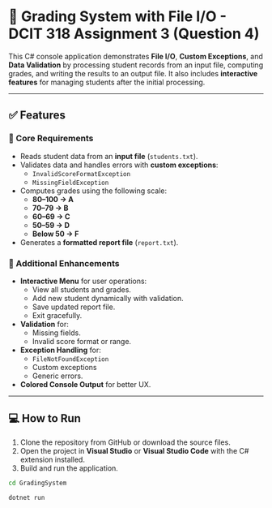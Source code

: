 # 📝 Grading System with File I/O - DCIT 318 Assignment 3 (Question 4)

This C# console application demonstrates **File I/O**, **Custom Exceptions**, and **Data Validation** by processing student records from an input file, computing grades, and writing the results to an output file. It also includes **interactive features** for managing students after the initial processing.

---

## ✅ Features

### 🔹 Core Requirements
- Reads student data from an **input file** (`students.txt`).
- Validates data and handles errors with **custom exceptions**:
  - `InvalidScoreFormatException`
  - `MissingFieldException`
- Computes grades using the following scale:
  - **80–100 → A**
  - **70–79 → B**
  - **60–69 → C**
  - **50–59 → D**
  - **Below 50 → F**
- Generates a **formatted report file** (`report.txt`).

### 🔹 Additional Enhancements
- **Interactive Menu** for user operations:
  - View all students and grades.
  - Add new student dynamically with validation.
  - Save updated report file.
  - Exit gracefully.
- **Validation** for:
  - Missing fields.
  - Invalid score format or range.
- **Exception Handling** for:
  - `FileNotFoundException`
  - Custom exceptions
  - Generic errors.
- **Colored Console Output** for better UX.

---
## 💻 How to Run

1. Clone the repository from GitHub or download the source files.
2. Open the project in **Visual Studio** or **Visual Studio Code** with the C# extension installed.
3. Build and run the application.

```bash
cd GradingSystem

dotnet run
